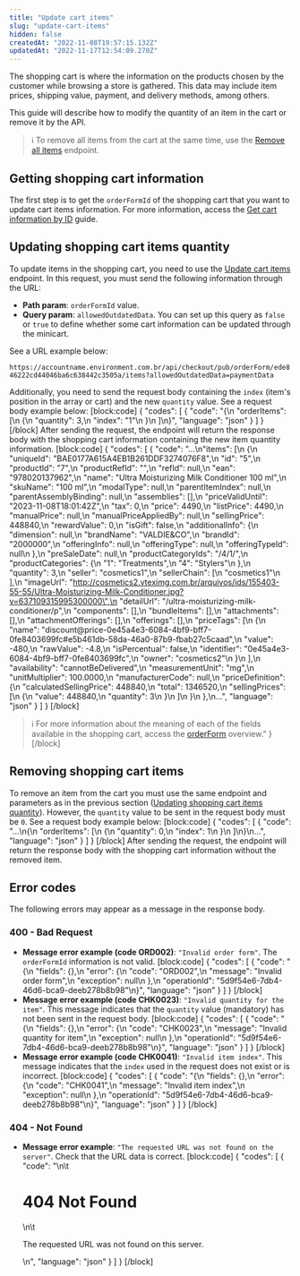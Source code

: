 ```yaml
---
title: "Update cart items"
slug: "update-cart-items"
hidden: false
createdAt: "2022-11-08T19:57:15.132Z"
updatedAt: "2022-11-17T12:54:09.270Z"
---
```

The shopping cart is where the information on the products chosen by the customer while browsing a store is gathered. This data may include item prices, shipping value, payment, and delivery methods, among others.

This guide will describe how to modify the quantity of an item in the cart or remove it by the API.
> ℹ️️ To remove all items from the cart at the same time, use the [Remove all items](https://developers.vtex.com/vtex-rest-api/reference/removeallitems) endpoint.

## Getting shopping cart information

The first step is to get the `orderFormId` of the shopping cart that you want to update cart items information. For more information, access the [Get cart information by ID](https://developers.vtex.com/vtex-rest-api/docs/get-cart-information-by-id) guide.

## Updating shopping cart items quantity

To update items in the shopping cart, you need to use the [Update cart items](https://developers.vtex.com/vtex-rest-api/reference/itemsupdate) endpoint. In this request, you must send the following information through the URL:
- **Path param**: `orderFormId` value.
- **Query param**: `allowedOutdatedData`. You can set up this query as `false` or `true` to define whether some cart information can be updated through the minicart.

See a URL example below:

`https://accountname.environment.com.br/api/checkout/pub/orderForm/ede846222cd44046ba6c638442c3505a/items?allowedOutdatedData=paymentData`

Additionally, you need to send the request body containing the `index` (item's position in the array or cart) and the new `quantity` value. See a request body example below:
[block:code]
{
  "codes": [
    {
      "code": "{\n     \"orderItems\": [\n          {\n               \"quantity\": 3,\n               \"index\": \"1\"\n          }\n     ]\n}",
      "language": "json"
    }
  ]
}
[/block]
After sending the request, the endpoint will return the response body with the shopping cart information containing the new item quantity information.
[block:code]
{
  "codes": [
    {
      "code": "...\n\"items\": [\n        {\n            \"uniqueId\": \"BAE0177A615A4EB1B261DDF3274076F8\",\n            \"id\": \"5\",\n            \"productId\": \"7\",\n            \"productRefId\": \"\",\n            \"refId\": null,\n            \"ean\": \"978020137962\",\n            \"name\": \"Ultra Moisturizing Milk Conditioner 100 ml\",\n            \"skuName\": \"100 ml\",\n            \"modalType\": null,\n            \"parentItemIndex\": null,\n            \"parentAssemblyBinding\": null,\n            \"assemblies\": [],\n            \"priceValidUntil\": \"2023-11-08T18:01:42Z\",\n            \"tax\": 0,\n            \"price\": 4490,\n            \"listPrice\": 4490,\n            \"manualPrice\": null,\n            \"manualPriceAppliedBy\": null,\n            \"sellingPrice\": 448840,\n            \"rewardValue\": 0,\n            \"isGift\": false,\n            \"additionalInfo\": {\n                \"dimension\": null,\n                \"brandName\": \"VALDIE&CO\",\n                \"brandId\": \"2000000\",\n                \"offeringInfo\": null,\n                \"offeringType\": null,\n                \"offeringTypeId\": null\n            },\n            \"preSaleDate\": null,\n            \"productCategoryIds\": \"/4/1/\",\n            \"productCategories\": {\n                \"1\": \"Treatments\",\n                \"4\": \"Stylers\"\n            },\n            \"quantity\": 3,\n            \"seller\": \"cosmetics1\",\n            \"sellerChain\": [\n                \"cosmetics1\"\n            ],\n            \"imageUrl\": \"http://cosmetics2.vteximg.com.br/arquivos/ids/155403-55-55/Ultra-Moisturizing-Milk-Conditioner.jpg?v=637109315995300000\",\n            \"detailUrl\": \"/ultra-moisturizing-milk-conditioner/p\",\n            \"components\": [],\n            \"bundleItems\": [],\n            \"attachments\": [],\n            \"attachmentOfferings\": [],\n            \"offerings\": [],\n            \"priceTags\": [\n                {\n                    \"name\": \"discount@price-0e45a4e3-6084-4bf9-bff7-0fe8403699fc#e5b461db-58da-46a0-87b9-fbab27c5caad\",\n                    \"value\": -480,\n                    \"rawValue\": -4.8,\n                    \"isPercentual\": false,\n                    \"identifier\": \"0e45a4e3-6084-4bf9-bff7-0fe8403699fc\",\n                    \"owner\": \"cosmetics2\"\n                }\n            ],\n            \"availability\": \"cannotBeDelivered\",\n            \"measurementUnit\": \"mg\",\n            \"unitMultiplier\": 100.0000,\n            \"manufacturerCode\": null,\n            \"priceDefinition\": {\n                \"calculatedSellingPrice\": 448840,\n                \"total\": 1346520,\n                \"sellingPrices\": [\n                    {\n                        \"value\": 448840,\n                        \"quantity\": 3\n                    }\n                ]\n            }\n        },\n...",
      "language": "json"
    }
  ]
}
[/block]

> ℹ️️ For more information about the meaning of each of the fields available in the shopping cart, access the [orderForm](https://developers.vtex.com/vtex-rest-api/reference/orderform-fields) overview."
}
[/block]
## Removing shopping cart items

To remove an item from the cart you must use the same endpoint and parameters as in the previous section ([Updating shopping cart items quantity](/docs/guides/update-cart-items#updating-shopping-cart-items-quantity)). However, the `quantity` value to be sent in the request body must be `0`. See a request body example below:
[block:code]
{
  "codes": [
    {
      "code": "...\n{\n     \"orderItems\": [\n          {\n               \"quantity\": 0,\n               \"index\": 1\n          }\n     ]\n}\n...",
      "language": "json"
    }
  ]
}
[/block]
After sending the request, the endpoint will return the response body with the shopping cart information without the removed item.

## Error codes

The following errors may appear as a message in the response body.

### 400 - Bad Request

- **Message error example (code ORD002)**: `"Invalid order form"`. The `orderFormId` information is not valid.
[block:code]
{
  "codes": [
    {
      "code": "{\n    \"fields\": {},\n    \"error\": {\n        \"code\": \"ORD002\",\n        \"message\": \"Invalid order form\",\n        \"exception\": null\n    },\n    \"operationId\": \"5d9f54e6-7db4-46d6-bca9-deeb278b8b98\"\n}",
      "language": "json"
    }
  ]
}
[/block]
- **Message error example (code CHK0023)**: `"Invalid quantity for the item"`. This message indicates that the `quantity` value (mandatory) has not been sent in the request body.
[block:code]
{
  "codes": [
    {
      "code": "{\n    \"fields\": {},\n    \"error\": {\n        \"code\": \"CHK0023\",\n        \"message\": \"Invalid quantity for item\",\n        \"exception\": null\n    },\n    \"operationId\": \"5d9f54e6-7db4-46d6-bca9-deeb278b8b98\"\n}",
      "language": "json"
    }
  ]
}
[/block]
- **Message error example (code CHK0041)**: `"Invalid item index"`. This message indicates that the `index` used in the request does not exist or is incorrect.
[block:code]
{
  "codes": [
    {
      "code": "{\n    \"fields\": {},\n    \"error\": {\n        \"code\": \"CHK0041\",\n        \"message\": \"Invalid item index\",\n        \"exception\": null\n    },\n    \"operationId\": \"5d9f54e6-7db4-46d6-bca9-deeb278b8b98\"\n}",
      "language": "json"
    }
  ]
}
[/block]
### 404 - Not Found

- **Message error example**: `"The requested URL was not found on the server"`. Check that the URL data is correct.
[block:code]
{
  "codes": [
    {
      "code": "<body>\n\t<h1>404 Not Found</h1>\n\t<p>The requested URL was not found on this server.</p>\n</body>",
      "language": "json"
    }
  ]
}
[/block]